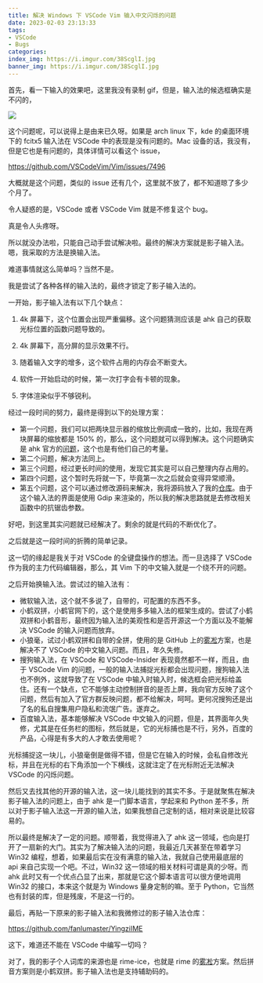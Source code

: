 ```yaml
---
title: 解决 Windows 下 VSCode Vim 输入中文闪烁的问题
date: 2023-02-03 23:13:33
tags:
- VSCode
- Bugs
categories:
index_img: https://i.imgur.com/38ScglI.jpg
banner_img: https://i.imgur.com/38ScglI.jpg
---
```


首先，看一下输入的效果吧，这里我没有录制 gif，但是，输入法的候选框确实是不闪的，

![](https://i.imgur.com/TuBcJpq.png)

这个问题呢，可以说得上是由来已久呀。如果是 arch linux 下，kde 的桌面环境下的 fcitx5 输入法在 VSCode 中的表现是没有问题的。Mac 设备的话，我没有，但是它也是有问题的，具体详情可以看这个 issue，

<https://github.com/VSCodeVim/Vim/issues/7496>

大概就是这个问题，类似的 issue 还有几个，这里就不放了，都不知道晾了多少个月了。

令人疑惑的是，VSCode 或者 VSCode Vim 就是不修复这个 bug。

真是令人头疼呀。

所以就没办法啦，只能自己动手尝试解决啦。最终的解决方案就是影子输入法。嗯，我采取的方法是换输入法。

难道事情就这么简单吗？当然不是。

我是尝试了各种各样的输入法的，最终才锁定了影子输入法的。

一开始，影子输入法有以下几个缺点：

1. 4k 屏幕下，这个位置会出现严重偏移。这个问题猜测应该是 ahk 自己的获取光标位置的函数问题导致的。

2. 4k 屏幕下，高分屏的显示效果不行。

3. 随着输入文字的增多，这个软件占用的内存会不断变大。

4. 软件一开始启动的时候，第一次打字会有卡顿的现象。

5. 字体渲染似乎不够锐利。

经过一段时间的努力，最终是得到以下的处理方案：

- 第一个问题，我们可以把两块显示器的缩放比例调成一致的，比如，我现在两块屏幕的缩放都是 150% 的，那么，这个问题就可以得到解决。这个问题确实是 ahk 官方的[问题](https://www.autohotkey.com/boards/viewtopic.php?t=67645)，这个也是有他们自己的考量。
- 第二个问题，解决方法同上。
- 第三个问题，经过更长时间的使用，发现它其实是可以自己整理内存占用的。
- 第四个问题，这个暂时先将就一下，毕竟第一次之后就会变得异常顺滑。
- 第五个问题，这个可以通过修改源码来解决，我将源码放入了我的[仓库](https://github.com/fanlumaster/YingziIME)。由于这个输入法的界面是使用 Gdip 来渲染的，所以我的解决思路就是去修改相关函数中的抗锯齿参数。

好吧，到这里其实问题就已经解决了。剩余的就是代码的不断优化了。

之后就是这一段时间的折腾的简单记录。

这一切的缘起是我关于对 VSCode 的全键盘操作的想法。而一旦选择了 VSCode 作为我的主力代码编辑器，那么，其 Vim 下的中文输入就是一个绕不开的问题。

之后开始换输入法。尝试过的输入法有：

- 微软输入法，这个就不多说了，自带的，可配置的东西不多。
- 小鹤双拼，小鹤官网下的，这个是使用多多输入法的框架生成的。尝试了小鹤双拼和小鹤音形，最终因为输入法的美观性和是否开源这一个方面以及不能解决 VSCode 的输入问题而放弃。
- 小狼毫，试过小鹤双拼和自带的全拼，使用的是 GitHub 上的[雾凇](https://github.com/iDvel/rime-ice)方案，也是解决不了 VSCode 的中文输入问题。而且，年久失修。
- 搜狗输入法，在 VSCode 和 VSCode-Insider 表现竟然都不一样，而且，由于 VSCode Vim 的问题，一般的输入法捕捉光标都会出现问题，搜狗输入法也不例外，这就导致了在 VSCode 中输入时输入时，候选框会把光标给盖住。还有一个缺点，它不能够主动控制拼音的是否上屏，我向官方反映了这个问题，然后有加入了官方群反映问题，都不给解决，呵呵。更何况搜狗还是出了名的私自搜集用户隐私和流氓广告。遂弃之。
- 百度输入法，基本能够解决 VSCode 中文输入的问题，但是，其界面年久失修，尤其是在任务栏的图标，然后就是，它的光标捕也是不行，另外，百度的产品，心得是有多大的人才敢去使用呢？

光标捕捉这一块儿，小狼毫倒是做得不错，但是它在输入的时候，会私自修改光标，并且在光标的右下角添加一个下横线，这就注定了在光标附近无法解决 VSCode 的闪烁问题。

然后又去找其他的开源的输入法，这一块儿能找到的其实不多。于是就聚焦在解决影子输入法的问题上，由于 ahk 是一门脚本语言，学起来和 Python 差不多，所以对于影子输入法这一开源的输入法，如果我想自己定制的话，相对来说是比较容易的。

所以最终是解决了一定的问题。顺带着，我觉得进入了 ahk 这一领域，也向是打开了一扇新的大门。其实为了解决输入法的问题，我最近几天甚至在带着学习 Win32 编程，想着，如果最后实在没有满意的输入法，我就自己使用最底层的 api 来自己实现一个吧。不过，Win32 这一领域的相关材料可谓是真的少呀。而 ahk 此时又有一个优点凸显了出来，那就是它这个脚本语言可以很方便地调用 Win32 的接口，本来这个就是为 Windows 量身定制的嘛。至于 Python，它当然也有封装的库，但是残废，不是这一行的。

最后，再贴一下原来的影子输入法和我微修过的影子输入法仓库：

<https://github.com/fanlumaster/YingziIME>

这下，难道还不能在 VSCode 中编写一切吗？

对了，我的影子个人词库的来源也是 rime-ice，也就是 rime 的[雾凇](https://github.com/iDvel/rime-ice)方案。然后拼音方案则是小鹤双拼。影子输入法也是支持辅助码的。

